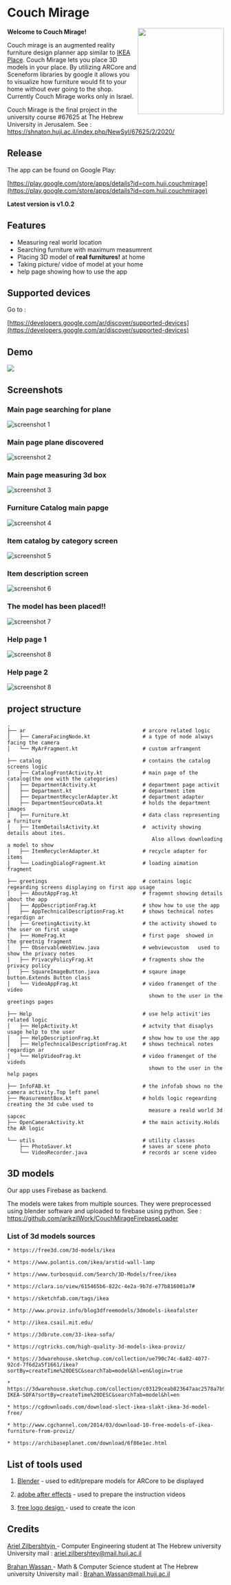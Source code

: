 # Couch Mirage

<img src="docs/images/logo.png" width="200" align="right" />

<b>Welcome to Couch Mirage!</b>


Couch mirage is an augmented reality furniture design planner app similar to [IKEA Place](https://play.google.com/store/apps/details?id=com.inter_ikea.place&hl=en_US).
Couch Mirage lets you place 3D models in your place.
By utilizing ARCore and Sceneform libraries by google it allows you to visualize how furniture would
 fit to your home without ever going to the shop.   
Currently Couch Mirage works only in Israel.


Couch Mirage is the final project in the university course #67625 at The Hebrew University in Jerusalem.
See : https://shnaton.huji.ac.il/index.php/NewSyl/67625/2/2020/

## Release
The app can be found on Google Play:

[https://play.google.com/store/apps/details?id=com.huji.couchmirage](https://play.google.com/store/apps/details?id=com.huji.couchmirage)

<b>Latest version is v1.0.2</b>
## Features
- Measuring real world  location
- Searching furniture with  maximum measumrent
- Placing 3D model of <b>real furnitures!</b>  at home
- Taking picture/ vidoe of model at your home
- help page showing how to use the app

## Supported devices

Go to :

[https://developers.google.com/ar/discover/supported-devices](https://developers.google.com/ar/discover/supported-devices)



## Demo
![](docs/images/demo_1.gif)

## Screenshots

### Main page searching for plane
![screenshot 1](docs/images/screenshot_1.jpeg)
### Main page plane discovered
![screenshot 2](docs/images/screenshot_2.jpeg)
### Main page measuring 3d box
![screenshot 3](docs/images/screenshot_3.jpeg)
### Furniture Catalog main papge
![screenshot 4](docs/images/screenshot_4.jpeg)
### Item catalog by category screen
![screenshot 5](docs/images/screenshot_5.jpeg)
### Item description screen
![screenshot 6](docs/images/screenshot_6.jpeg)
### The model has been placed!!
![screenshot 7](docs/images/screenshot_7.jpeg)

### Help page 1
![screenshot 8](docs/images/screenshot_8.jpeg)

### Help page 2
![screenshot 8](docs/images/screenshot_9.jpeg)



## project structure
```
.
├── ar                                      # arcore related logic
│   ├── CameraFacingNode.kt                 # a type of node always facing the camera
│   └── MyArFragment.kt                     # custom arframgent 

├── catalog                                 # contains the catalog screens logic
│   ├── CatalogFrontActivity.kt             # main page of the catalog(the one with the categories)
│   ├── DepartmentActivity.kt               # department page activit
│   ├── Department.kt                       # department item 
│   ├── DepartmentRecyclerAdapter.kt        # department adapter
│   ├── DepartmentSourceData.kt             # holds the department images
│   ├── Furniture.kt                        # data class representing a furniture
│   ├── ItemDetailsActivity.kt              #  activity showing details about ites.
                                               Also allows downloading a model to show
│   ├── ItemRecyclerAdapter.kt              # recycle adapter for items
│   └── LoadingDialogFragment.kt            # loading aimation fragment

├── greetings                               # contains logic regearding screens displaying on first app usage
│   ├── AboutAppFrag.kt                     # fragemnt showing details about the app
│   ├── AppDescriptionFrag.kt               # show how to use the app
│   ├── AppTechnicalDescriptionFrag.kt      # shows technical notes regardign ar
│   ├── GreetingActivity.kt                 # the activity showed to the user on first usage
│   ├── HomeFrag.kt                         # first page  showed in the greetnig fragment
│   ├── ObservableWebView.java              # webviewcustom   used to show the privacy notes
│   ├── PrivacyPolicyFrag.kt                # fragments show the privacy policy
│   ├── SquareImageButton.java              # sqaure image button.Extends Button class
│   └── VideoAppFrag.kt                     # video framenget of the video 
                                              shown to the user in the greetings pages

├── Help                                    # use help activit'ies related logic
│   ├── HelpActivity.kt                     # actvity that disaplys usage help to the user
│   ├── HelpDescriptionFrag.kt              # show how to use the app
│   ├── HelpTechnicalDescriptionFrag.kt     # shows technical notes regardign ar
│   └── HelpVideoFrag.kt                    # video framenget of the videds
                                              shown to the user in the help pages

├── InfoFAB.kt                              # the infofab shows no the camera activity.Top left panel
├── MeasurementBox.kt                       # holds logic regearding creating the 3d cube used to
                                              measure a reald world 3d sapcec
├── OpenCameraActivity.kt                   # the main activity.Holds the AR logic

└── utils                                   # utility classes
    ├── PhotoSaver.kt                       # saves ar scene photo
    └── VideoRecorder.java                  # records ar scene video
```

## 3D models
Our app uses Firebase as backend.

The models were takes from multiple sources.
They were preprocessed using blender software and uploaded to firebase using python.
See : https://github.com/arikzilWork/CouchMirageFirebaseLoader

### List of 3d models sources
    * https://free3d.com/3d-models/ikea

    * https://www.polantis.com/ikea/arstid-wall-lamp

    * https://www.turbosquid.com/Search/3D-Models/free/ikea

    * https://clara.io/view/615465b6-822c-4e2a-9b7d-e77b816001a7#

    * https://sketchfab.com/tags/ikea

    * http://www.proviz.info/blog3dfreemodels/3dmodels-ikeafalster

    * http://ikea.csail.mit.edu/

    * https://3dbrute.com/33-ikea-sofa/

    * https://cgtricks.com/high-quality-3d-models-ikea-proviz/

    * https://3dwarehouse.sketchup.com/collection/ue790c74c-6a82-4077-92cd-7f6d2a5f1661/ikea?sortBy=createTime%20DESC&searchTab=model&hl=en&login=true

    * https://3dwarehouse.sketchup.com/collection/c03129ceab823647aac2578a7b9ddb8c/2-IKEA-SOFA?sortBy=createTime%20DESC&searchTab=model&hl=en

    * https://cgdownloads.com/download-slect-ikea-slakt-ikea-3d-model-free/

    * http://www.cgchannel.com/2014/03/download-10-free-models-of-ikea-furniture-from-proviz/

    * https://archibaseplanet.com/download/6f86e1ec.html

## List of tools used

1. [Blender](https://www.blender.org/) - used to edit/prepare models for ARCore to be displayed

2. [adobe after effects](https://www.adobe.com/il_en/products/aftereffects.html?gclid=Cj0KCQjw8fr7BRDSARIsAK0Qqr48Zn77ZN5bvCHuYUj-A8n33hjqkPH6LINI5eQyFHOb9LtmSKOBRUcaAoBNEALw_wcB&sdid=8DN85NTY&mv=search&skwcid=AL!3085!3!340845921979!e!!g!!adobe%20after%20effects&ef_id=Cj0KCQjw8fr7BRDSARIsAK0Qqr48Zn77ZN5bvCHuYUj-A8n33hjqkPH6LINI5eQyFHOb9LtmSKOBRUcaAoBNEALw_wcB:G:s&s_kwcid=AL!3085!3!340845921979!e!!g!!adobe%20after%20effects!1464058443!56263479985) - used to prepare the instruction videos 

3. [free logo design ](https://editor.freelogodesign.org/?lang=en&logo=2895af34-67d1-42d7-8c42-0ddedb973ba0&companyname=&category=0) - used to create the icon


## Credits
[Ariel Zilbershtyin ](https://www.linkedin.com/in/ariel-zilberstein-cmc/)- Computer Engineering student at The Hebrew university
University mail : ariel.zilbershtey@mail.huji.ac.il

[Brahan Wassan  ](https://www.linkedin.com/in/brahan-wassan/)- Math & Computer Science student at The Hebrew university
University mail : Brahan.Wassan@mail.huji.ac.il
